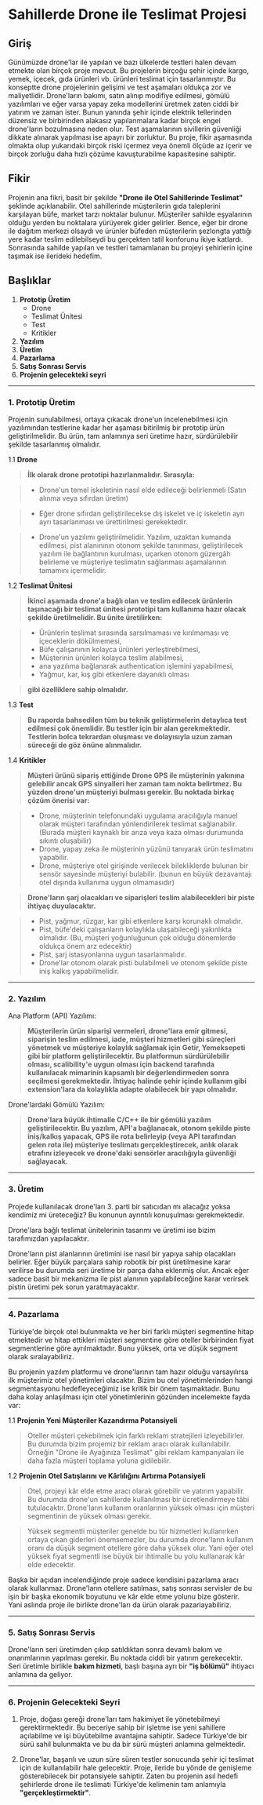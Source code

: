 # Sahillerde Drone ile Teslimat Projesi

## Giriş
Günümüzde drone'lar ile yapılan ve bazı ülkelerde testleri halen devam etmekte olan
birçok proje mevcut. Bu projelerin birçoğu şehir içinde kargo, yemek, içecek, gıda ürünleri vb. ürünleri teslimat için tasarlanmıştır. Bu konseptte drone projelerinin gelişimi ve test aşamaları oldukça zor ve maliyetlidir. Drone'ların bakımı, satın alınıp modifiye edilmesi, gömülü yazılımları ve eğer varsa yapay zeka modellerini üretmek zaten ciddi bir yatırım ve zaman ister. Bunun yanında şehir içinde elektrik tellerinden düzensiz ve birbirinden alakasız yapılanmalara kadar birçok engel drone'ların bozulmasına neden olur. Test aşamalarının sivillerin güvenliği dikkate alınarak yapılması ise apayrı bir zorluktur. Bu proje, fikir aşamasında olmakta olup yukarıdaki birçok riski içermez veya önemli ölçüde az içerir ve birçok zorluğu daha hızlı çözüme kavuşturabilme kapasitesine sahiptir.

## Fikir
Projenin ana fikri, basit bir şekilde **"Drone ile Otel Sahillerinde Teslimat"** şeklinde açıklanabilir. Otel sahillerinde müşterilerin gıda taleplerini karşılayan büfe, market tarzı noktalar bulunur. Müşteriler sahilde eşyalarının olduğu yerden bu noktalara yürüyerek gider gelirler. Bence, eğer bir drone ile dağıtım merkezi olsaydı ve ürünler büfeden müşterilerin şezlongta yattığı yere kadar teslim edilebilseydi bu gerçekten tatil konforunu ikiye katlardı. Sonrasında sahilde yapılan ve testleri tamamlanan bu projeyi şehirlerin içine taşımak ise ilerideki hedefim.

## Başlıklar
1. **Prototip Üretim**
    * Drone
    * Teslimat Ünitesi
    * Test
    * Kritikler
2. **Yazılım**
3. **Üretim**
4. **Pazarlama**
5. **Satış Sonrası Servis**
6. **Projenin gelecekteki seyri**

---

### 1. Prototip Üretim

Projenin sunulabilmesi, ortaya çıkacak drone'un incelenebilmesi için yazılımından testlerine kadar her aşaması bitirilmiş bir prototip ürün geliştirilmelidir. Bu ürün, tam anlamınya seri üretime hazır, sürdürülebilir şekilde tasarlanmış olmalıdır.

1.1 **Drone**
> **İlk olarak drone prototipi hazırlanmalıdır. Sırasıyla:**

> * Drone'un temel iskeletinin nasıl elde edileceği belirlenmeli (Satın alınma veya sıfırdan üretim)

> * Eğer drone sıfırdan geliştirilecekse dış iskelet ve iç iskeletin ayrı ayrı tasarlanması ve ürettirilmesi gerekektedir.

> * Drone'un yazılımı geliştirilmelidir. Yazılım, uzaktan kumanda edilmesi, pist alanınının otonom şekilde tanınması, geliştirilecek yazılım ile bağlantının kurulması, uçarken otonom güzergâh belirleme ve müşteriye teslimatın sağlanması aşamalarının tamamını içermelidir.

1.2 **Teslimat Ünitesi**
> **İkinci aşamada drone'a bağlı olan ve teslim edilecek ürünlerin taşınacağı bir teslimat ünitesi prototipi tam kullanıma hazır olacak şekilde üretilmelidir. Bu ünite üretilirken:**

> * Ürünlerin teslimat sırasında sarsılmaması ve kırılmaması ve içeceklerin dökülmemesi,
> * Büfe çalışanının kolayca ürünleri yerleştirebilmesi,
> * Müşterinin ürünleri kolayca teslim alabilmesi,
> * ana yazılıma bağlanarak authentication işlemini yapabilmesi,
> * Yağmur, kar, kış gibi etkenlere dayanıklı olması

> **gibi özelliklere sahip olmalıdır.**
    

1.3 **Test**

> **Bu raporda bahsedilen tüm bu teknik geliştirmelerin detaylıca test edilmesi çok önemlidir. Bu testler için bir alan gerekmektedir. Testlerin bolca tekrardan oluşması ve dolayısıyla uzun zaman süreceği de göz önüne alınmalıdır.**

1.4 **Kritikler**

> **Müşteri ürünü sipariş ettiğinde Drone GPS ile müşterinin yakınına gelebilir ancak GPS 
sinyalleri her zaman tam nokta belirtmez. Bu yüzden drone'un müşteriyi bulması gerekir. 
Bu noktada birkaç çözüm önerisi var:**

> * Drone, müşterinin telefonundaki uygulama aracılığıyla manuel olarak müşteri
tarafından yönlendirilerek teslimat sağlanabilir. (Burada müşteri kaynaklı bir arıza veya kaza olması durumunda sıkıntı oluşabilir)
> * Drone, yapay zeka ile müşterinin yüzünü tanıyarak ürün teslimatını yapabilir.
> * Drone, müşteriye otel girişinde verilecek bilekliklerde bulunan bir sensör 
sayesinde müşteriyi bulabilir. (bunun en büyük dezavantajı otel dışında kullanıma
uygun olmamasıdır)

> **Drone'ların şarj olacakları ve siparişleri teslim alabilecekleri bir piste ihtiyaç duyulacaktır.**

> * Pist, yağmur, rüzgar, kar gibi etkenlere karşı korunaklı olmalıdır.
> * Pist, büfe'deki çalışanların kolaylıkla ulaşabileceği yakınlıkta olmalıdır. (Bu, müşteri yoğunluğunun çok olduğu dönemlerde oldukça önem arz edecektir)
> * Pist, şarj istasyonlarına uygun tasarlanmalıdır.
> * Drone'lar otonom olarak pisti bulabilmeli ve otonom şekilde piste iniş kalkış yapabilmelidir.

---

### 2. Yazılım

Ana Platform (API) Yazılımı:

> **Müşterilerin ürün siparişi vermeleri, drone'lara emir gitmesi, siparişin teslim edilmesi, iade, müşteri hizmetleri gibi süreçleri yönetmek ve müşteriye kolaylık sağlamak için **Getir**, **Yemeksepeti** gibi bir platform geliştirilecektir. Bu platformun sürdürülebilir olması, scalibility'e uygun olması için backend tarafında kullanılacak mimarinin kapsamlı bir değerlendirmeden sonra seçilmesi gerekmektedir. İhtiyaç halinde şehir içinde kullanım gibi extension'lara da kolaylıkla adapte olabilecek bir yapı olmalıdır.**

Drone'lardaki Gömülü Yazılım:

> **Drone'lara büyük ihtimalle C/C++ ile bir gömülü yazılım geliştirilecektir. Bu yazılım, API'a bağlanacak, otonom şekilde piste iniş/kalkış yapacak, GPS ile rota belirleyip (veya API tarafından gelen rota ile) müşteriye teslimatı gerçekleştirecek, anlık olarak etrafını izleyecek ve drone'daki sensörler aracılığıyla güvenliği sağlayacak.**

---

### 3. Üretim
Projede kullanılacak drone'ları 3. parti bir satıcıdan mı alacağız yoksa kendimiz mi üreteceğiz? Bu konunun ayrıntılı konuşulması gerekmektedir.

Drone'lara bağlı teslimat ünitelerinin tasarımı ve üretimi ise bizim tarafımızdan yapılacaktır. 

Drone'ların pist alanlarının üretimini ise nasıl bir yapıya sahip olacakları belirler. Eğer büyük parçalara sahip robotik bir pist üretilmesine karar verilirse bu durumda seri üretime bir parça daha eklenmiş olur. Ancak eğer sadece basit bir mekanizma ile pist alanının yapılabileceğine karar verirsek pistin üretimi pek sorun yaratmayacaktır. 

---

### 4. Pazarlama
Türkiye'de birçok otel bulunmakta ve her biri farklı müşteri segmentine hitap etmektedir ve hitap ettikleri müşteri segmentine göre oteller birbirinden fiyat segmentlerine göre ayrılmaktadır. Bunu yüksek, orta ve düşük segment olarak sıralayabiliriz.

Bu projenin yazılım platformu ve drone'larının tam hazır olduğu varsayılırsa ilk müşterimiz otel yönetimleri olacaktır. Bizim bu otel yönetimlerinden hangi segmentasyonu hedefleyeceğimiz ise kritik bir önem taşımaktadır. Bunu daha kolay anlaşılması için otel yönetimlerinin gözünden incelemekte fayda var:

1.1 **Projenin Yeni Müşteriler Kazandırma Potansiyeli**

> Oteller müşteri çekebilmek için farklı reklam stratejileri izleyebilirler. Bu durumda bizim projemiz bir reklam aracı olarak kullanılabilir. Örneğin "Drone ile Ayağınıza Teslimat" gibi reklam kampanyaları ile daha fazla müşteri toplama yoluna gidilebilir.

1.2 **Projenin Otel Satışlarını ve Kârlılığını Artırma Potansiyeli**

> Otel, projeyi kâr elde etme aracı olarak görebilir ve yatırım yapabilir. Bu durumda drone'un sahillerde kullanılması bir ücretlendirmeye tâbi tutulacaktır. Drone'ların kullanım oranlarının yüksek olması için müşteri segmentinin de yüksek olması gerekir.

> Yüksek segmentli müşteriler genelde bu tür hizmetleri kullanırken ortaya çıkan giderleri önemsemezler, bu durumda drone'ların kullanım oranı da düşük segment otellere göre daha yüksek olur. Yani eğer otel yüksek fiyat segmentli ise büyük bir ihtimalle bu yolu kullanarak kâr elde edecektir.

Başka bir açıdan incelendiğinde proje sadece kendisini pazarlama aracı olarak kullanmaz. Drone'ların otellere satılması, satış sonrası servisler de bu işin bir başka ekonomik boyutunu ve kâr elde etme yolunu bize gösterir. Yani aslında proje ile birlikte drone'ları da ürün olarak pazarlayabiliriz.

---

### 5. Satış Sonrası Servis
Drone'ların seri üretimden çıkıp satıldıktan sonra devamlı bakım ve onarımlarının yapılması gerekir. Bu noktada ciddi bir yatırım gerekecektir.
Seri üretimle birlikle **bakım hizmeti**, başlı başına ayrı bir **"iş bölümü"** ihtiyacı anlamına da geliyor.

---

### 6. Projenin Gelecekteki Seyri
1. Proje, doğası gereği drone'ları tam hakimiyet ile yönetebilmeyi gerektirmektedir. Bu beceriye sahip bir işletme ise yeni sahillere açılabilme ve işi büyütebilme avantajına sahiptir. Sadece Türkiye'de bir sürü sahil bulunmakta ve bu da bir sürü müşteri anlamına gelmektedir.

2. Drone'lar, başarılı ve uzun süre süren testler sonucunda şehir içi teslimat için de kullanılabilir hale gelecektir. Proje, ileride bu yönde de genişleme gösterebilecek bir potansiyele sahiptir. Zaten bu projenin asıl hedefi şehirlerde drone ile teslimatı Türkiye'de kelimenin tam anlamıyla **"gerçekleştirmektir"**.
